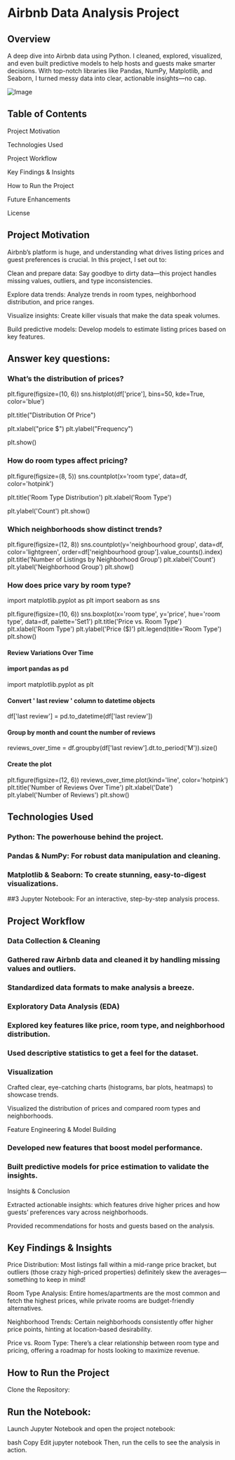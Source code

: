 # Airbnb Data Analysis Project


## Overview
 A deep dive into Airbnb data using Python. I cleaned, explored, visualized, and even built predictive models to help hosts and guests make smarter decisions. With top-notch libraries like Pandas, NumPy, Matplotlib, and Seaborn, I turned messy data into clear, actionable insights—no cap.

![Image](https://github.com/user-attachments/assets/b97c5786-cd7a-4287-9ff4-652b6d712952)


 

## Table of Contents
Project Motivation

Technologies Used

Project Workflow

Key Findings & Insights

How to Run the Project

Future Enhancements

License

## Project Motivation
Airbnb’s platform is huge, and understanding what drives listing prices and guest preferences is crucial. In this project, I set out to:

Clean and prepare data: Say goodbye to dirty data—this project handles missing values, outliers, and type inconsistencies.

Explore data trends: Analyze trends in room types, neighborhood distribution, and price ranges.

Visualize insights: Create killer visuals that make the data speak volumes.

Build predictive models: Develop models to estimate listing prices based on key features.

## Answer key questions:

### What’s the distribution of prices?
plt.figure(figsize=(10, 6))
sns.histplot(df['price'], bins=50, kde=True, color='blue')

plt.title("Distribution Of Price")

plt.xlabel("price $")
plt.ylabel("Frequency")

plt.show()



### How do room types affect pricing?

plt.figure(figsize=(8, 5))
sns.countplot(x='room type', data=df, color='hotpink')

plt.title('Room Type Distribution')
plt.xlabel('Room Type')

plt.ylabel('Count')
plt.show()


### Which neighborhoods show distinct trends?
plt.figure(figsize=(12, 8))
sns.countplot(y='neighbourhood group', data=df, color='lightgreen', order=df['neighbourhood group'].value_counts().index)
plt.title('Number of Listings by Neighborhood Group')
plt.xlabel('Count')
plt.ylabel('Neighborhood Group')
plt.show()


### How does price vary by room type?

import matplotlib.pyplot as plt
import seaborn as sns

plt.figure(figsize=(10, 6))
sns.boxplot(x='room type', y='price', hue='room type', data=df, palette='Set1')
plt.title('Price vs. Room Type')
plt.xlabel('Room Type')
plt.ylabel('Price ($)')
plt.legend(title='Room Type')
plt.show()


#### Review Variations Over Time 

#### import pandas as pd
import matplotlib.pyplot as plt


#### Convert ' last review ' column to datetime objects
df['last review'] = pd.to_datetime(df['last review'])

#### Group by month and count the number of reviews
reviews_over_time = df.groupby(df['last review'].dt.to_period('M')).size()

#### Create the plot
plt.figure(figsize=(12, 6))
reviews_over_time.plot(kind='line', color='hotpink')
plt.title('Number of Reviews Over Time')
plt.xlabel('Date')
plt.ylabel('Number of Reviews')
plt.show()


## Technologies Used

### Python: The powerhouse behind the project.

### Pandas & NumPy: For robust data manipulation and cleaning.

### Matplotlib & Seaborn: To create stunning, easy-to-digest visualizations.

##3 Jupyter Notebook: For an interactive, step-by-step analysis process.

## Project Workflow
### Data Collection & Cleaning

### Gathered raw Airbnb data and cleaned it by handling missing values and outliers.

### Standardized data formats to make analysis a breeze.

### Exploratory Data Analysis (EDA)

### Explored key features like price, room type, and neighborhood distribution.

### Used descriptive statistics to get a feel for the dataset.

### Visualization

Crafted clear, eye-catching charts (histograms, bar plots, heatmaps) to showcase trends.

Visualized the distribution of prices and compared room types and neighborhoods.

Feature Engineering & Model Building

### Developed new features that boost model performance.

### Built predictive models for price estimation to validate the insights.

Insights & Conclusion

Extracted actionable insights: which features drive higher prices and how guests’ preferences vary across neighborhoods.

Provided recommendations for hosts and guests based on the analysis.

## Key Findings & Insights
Price Distribution: Most listings fall within a mid-range price bracket, but outliers (those crazy high-priced properties) definitely skew the averages—something to keep in mind!

Room Type Analysis: Entire homes/apartments are the most common and fetch the highest prices, while private rooms are budget-friendly alternatives.

Neighborhood Trends: Certain neighborhoods consistently offer higher price points, hinting at location-based desirability.

Price vs. Room Type: There’s a clear relationship between room type and pricing, offering a roadmap for hosts looking to maximize revenue.

## How to Run the Project
Clone the Repository:



## Run the Notebook:
Launch Jupyter Notebook and open the project notebook:

bash
Copy
Edit
jupyter notebook
Then, run the cells to see the analysis in action.
